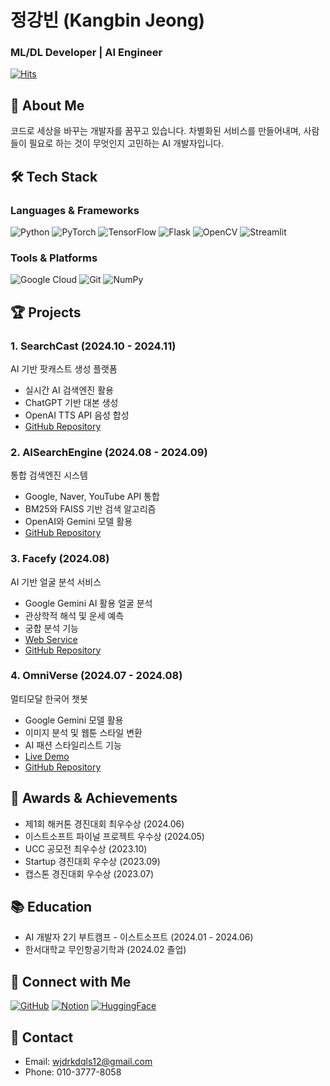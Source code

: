 # 정강빈 (Kangbin Jeong)
### ML/DL Developer | AI Engineer

[![Hits](https://hits.seeyoufarm.com/api/count/incr/badge.svg?url=https%3A%2F%2Fgithub.com%2Fbigdefence&count_bg=%2379C83D&title_bg=%23555555&icon=&icon_color=%23E7E7E7&title=hits&edge_flat=false)](https://hits.seeyoufarm.com)

## 🚀 About Me
코드로 세상을 바꾸는 개발자를 꿈꾸고 있습니다. 차별화된 서비스를 만들어내며, 사람들이 필요로 하는 것이 무엇인지 고민하는 AI 개발자입니다.

## 🛠 Tech Stack
### Languages & Frameworks
![Python](https://img.shields.io/badge/Python-3776AB?style=flat-square&logo=Python&logoColor=white)
![PyTorch](https://img.shields.io/badge/PyTorch-EE4C2C?style=flat-square&logo=PyTorch&logoColor=white)
![TensorFlow](https://img.shields.io/badge/TensorFlow-FF6F00?style=flat-square&logo=TensorFlow&logoColor=white)
![Flask](https://img.shields.io/badge/Flask-000000?style=flat-square&logo=Flask&logoColor=white)
![OpenCV](https://img.shields.io/badge/OpenCV-5C3EE8?style=flat-square&logo=OpenCV&logoColor=white)
![Streamlit](https://img.shields.io/badge/Streamlit-FF4B4B?style=flat-square&logo=Streamlit&logoColor=white)

### Tools & Platforms
![Google Cloud](https://img.shields.io/badge/Google_Cloud-4285F4?style=flat-square&logo=google-cloud&logoColor=white)
![Git](https://img.shields.io/badge/Git-F05032?style=flat-square&logo=git&logoColor=white)
![NumPy](https://img.shields.io/badge/NumPy-013243?style=flat-square&logo=numpy&logoColor=white)

## 🏆 Projects

### 1. SearchCast (2024.10 - 2024.11)
AI 기반 팟캐스트 생성 플랫폼
- 실시간 AI 검색엔진 활용
- ChatGPT 기반 대본 생성
- OpenAI TTS API 음성 합성
- [GitHub Repository](https://github.com/bigdefence/SearchCast)

### 2. AISearchEngine (2024.08 - 2024.09)
통합 검색엔진 시스템
- Google, Naver, YouTube API 통합
- BM25와 FAISS 기반 검색 알고리즘
- OpenAI와 Gemini 모델 활용
- [GitHub Repository](https://github.com/bigdefence/search)

### 3. Facefy (2024.08)
AI 기반 얼굴 분석 서비스
- Google Gemini AI 활용 얼굴 분석
- 관상학적 해석 및 운세 예측
- 궁합 분석 기능
- [Web Service](https://facefy.store)
- [GitHub Repository](https://github.com/bigdefence/facefy)

### 4. OmniVerse (2024.07 - 2024.08)
멀티모달 한국어 챗봇
- Google Gemini 모델 활용
- 이미지 분석 및 웹툰 스타일 변환
- AI 패션 스타일리스트 기능
- [Live Demo](https://omniverse.streamlit.app)
- [GitHub Repository](https://github.com/bigdefence/OmniVerse)

## 🏅 Awards & Achievements
- 제1회 해커톤 경진대회 최우수상 (2024.06)
- 이스트소프트 파이널 프로젝트 우수상 (2024.05)
- UCC 공모전 최우수상 (2023.10)
- Startup 경진대회 우수상 (2023.09)
- 캡스톤 경진대회 우수상 (2023.07)

## 📚 Education
- AI 개발자 2기 부트캠프 - 이스트소프트 (2024.01 - 2024.06)
- 한서대학교 무인항공기학과 (2024.02 졸업)

## 🔗 Connect with Me
[![GitHub](https://img.shields.io/badge/GitHub-181717?style=flat-square&logo=github&logoColor=white)](https://github.com/bigdefence)
[![Notion](https://img.shields.io/badge/Notion-000000?style=flat-square&logo=notion&logoColor=white)](https://navyellipse684.notion.site/afcd3d1da3b743e4bef129aa7a5150ae)
[![HuggingFace](https://img.shields.io/badge/HuggingFace-FF9D00?style=flat-square&logo=huggingface&logoColor=white)](https://huggingface.co/bigdefence)

## 📧 Contact
- Email: wjdrkdqls12@gmail.com
- Phone: 010-3777-8058

